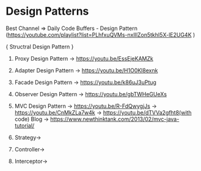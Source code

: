 # Design Patterns

Best Channel => Daily Code Buffers - Design Pattern (https://youtube.com/playlist?list=PLhfxuQVMs-nxlIlZon5tkhI5X-lE2UG4K )

{ Structral Design Pattern }

1) Proxy Design Pattern -> https://youtu.be/EssEjeKAMZk 
2) Adapter Design Pattern -> https://youtu.be/H1O0Kl8exnk
3) Facade Design Pattern -> https://youtu.be/k86uJ3uPtug


5) Observer Design Pattern -> https://youtu.be/gbTWHeGUeXs
6) MVC Design Pattern -> https://youtu.be/R-FdQwygjJs
                      -> https://youtu.be/CnMkZLa7w4k
                      -> https://youtu.be/dTVVa2gfht8(with code)
   Blog -> https://www.newthinktank.com/2013/02/mvc-java-tutorial/
   
7) Strategy->
8) Controller->
9) Interceptor->

